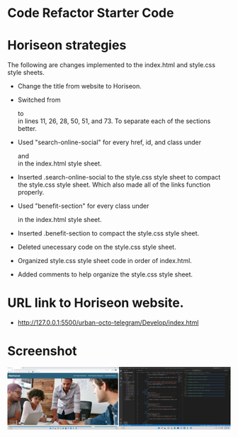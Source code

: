 # Code Refactor Starter Code

# Horiseon strategies
The following are changes implemented to the index.html and style.css style sheets.

* Change the title from website to Horiseon.

* Switched from <div> to <section> in lines 11, 26, 28, 50, 51, and 73. To separate each of the sections better.

* Used "search-online-social" for every href, id, and class under <section class="header"> and <section class="content"> in the index.html style sheet.

* Inserted .search-online-social to the style.css style sheet to compact the style.css style sheet. Which also made all of the links function properly. 

* Used "benefit-section" for every class under <section class="benefits"> in the index.html style sheet.

* Inserted .benefit-section to compact the style.css style sheet.

* Deleted unecessary code on the style.css style sheet.

* Organized style.css style sheet code in order of index.html.

* Added comments to help organize the style.css style sheet.

# URL link to Horiseon website.

* http://127.0.0.1:5500/urban-octo-telegram/Develop/index.html

# Screenshot
![alt text](assets/images/screenshot.png)
